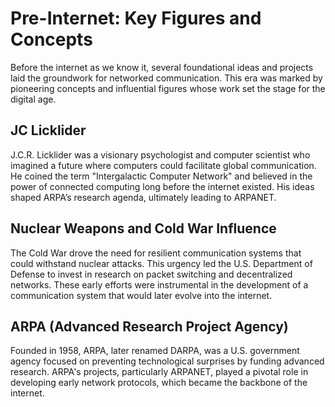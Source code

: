 # Pre-Internet: Key Figures and Concepts

Before the internet as we know it, several foundational ideas and projects laid the groundwork for networked communication. This era was marked by pioneering concepts and influential figures whose work set the stage for the digital age.

## JC Licklider
J.C.R. Licklider was a visionary psychologist and computer scientist who imagined a future where computers could facilitate global communication. He coined the term "Intergalactic Computer Network" and believed in the power of connected computing long before the internet existed. His ideas shaped ARPA’s research agenda, ultimately leading to ARPANET.

## Nuclear Weapons and Cold War Influence
The Cold War drove the need for resilient communication systems that could withstand nuclear attacks. This urgency led the U.S. Department of Defense to invest in research on packet switching and decentralized networks. These early efforts were instrumental in the development of a communication system that would later evolve into the internet.

## ARPA (Advanced Research Project Agency)
Founded in 1958, ARPA, later renamed DARPA, was a U.S. government agency focused on preventing technological surprises by funding advanced research. ARPA's projects, particularly ARPANET, played a pivotal role in developing early network protocols, which became the backbone of the internet.
